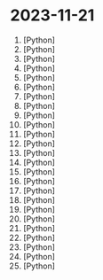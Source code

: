 # 2023-11-21

1. [](https://github.comundefined "You like pytorch? You like micrograd? You love tinygrad! ❤️") [Python]
2. [](https://github.comundefined "NVR with realtime local object detection for IP cameras") [Python]
3. [](https://github.comundefined "A collection of real world AI/ML exploits for responsibly disclosed vulnerabilities") [Python]
4. [](https://github.comundefined "A batched offline inference oriented version of segment-anything") [Python]
5. [](https://github.comundefined "The official source code repository for the calibre ebook manager") [Python]
6. [](https://github.comundefined "") [Python]
7. [](https://github.comundefined "DeepSeek Coder: Let the Code Write Itself") [Python]
8. [](https://github.comundefined "Install Jenkins, configure Docker as slave, set up cicd, deploy applications to k8s using Argo CD in GitOps way.") [Python]
9. [](https://github.comundefined "Quansheng UV-K5") [Python]
10. [](https://github.comundefined "David Attenborough narrates your life") [Python]
11. [](https://github.comundefined "A command-line productivity tool powered by GPT-3 and GPT-4, will help you accomplish your tasks faster and more efficiently.") [Python]
12. [](https://github.comundefined "A toolkit for developing and comparing reinforcement learning algorithms.") [Python]
13. [](https://github.comundefined "SQL databases in Python, designed for simplicity, compatibility, and robustness.") [Python]
14. [](https://github.comundefined "🏡 Open source home automation that puts local control and privacy first.") [Python]
15. [](https://github.comundefined "Streamlined interface for generating images with AI in Krita. Inpaint and outpaint with optional text prompt, no tweaking required.") [Python]
16. [](https://github.comundefined "Zulip server and web application. Open-source team chat that helps teams stay productive and focused.") [Python]
17. [](https://github.comundefined "Providing enterprise-grade LLM-based development framework, tools, and fine-tuned models.") [Python]
18. [](https://github.comundefined "") [Python]
19. [](https://github.comundefined "") [Python]
20. [](https://github.comundefined "An educational resource to help anyone learn deep reinforcement learning.") [Python]
21. [](https://github.comundefined "Serve 100s of Fine-Tuned LLMs in Production for the Cost of 1") [Python]
22. [](https://github.comundefined "Ejercicios de código semanales en 2023 de la comunidad MoureDev para practicar lógica en cualquier lenguaje de programación.") [Python]
23. [](https://github.comundefined "aiconfig -- config-driven, source control friendly AI application development") [Python]
24. [](https://github.comundefined "Deepfakes Software For All") [Python]
25. [](https://github.comundefined "openpilot is an open source driver assistance system. openpilot performs the functions of Automated Lane Centering and Adaptive Cruise Control for 250+ supported car makes and models.") [Python]
